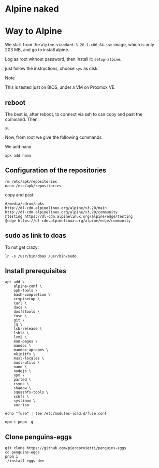 # Alpine naked

# Way to Alpine
We start from the `alpine-standard-3.20.1-x86_64.iso` image, which is only 203 MB, and go to install alpine.

Log as root without password, then install it: `setup-alpine`.

just follow the instructions, choose `sys` as disk.

> [!NOTE]
> This is tested just on BIOS, under a VM on Proxmox VE.

## reboot
The best is, after reboot, to connect via ssh to can copy and past the command. Then:

```
su
```

Now, from root we give the following commands:

We add nano 
```
apk add nano
```

## Configuration of the repositories
```
rm /etc/apk/repositories
nano /etc/apk/repositories

```

copy and past:
```
#/media/cdrom/apks
http://dl-cdn.alpinelinux.org/alpine/v3.20/main
http://dl-cdn.alpinelinux.org/alpine/v3.20/community
@testing https://dl-cdn.alpinelinux.org/alpine/edge/testing
@edge https://dl-cdn.alpinelinux.org/alpine/edge/community

```

## sudo as link to doas
To not get crazy:
```
ln -s /usr/bin/doas /usr/bin/sudo

```

## Install prerequisites
```
apk add \
    alpine-conf \
    apk-tools \
    bash-completion \
    cryptsetup \
    curl \
    docs \
    dosfstools \
    fuse \
    git \
    jq \
    lsb-release \
    lsblk \
    lvm2 \
    man-pages \
    mandoc \
    mandoc-apropos \
    mkinitfs \
    musl-locales \
    musl-utils \
    nano \
    nodejs \
    npm \
    parted \
    rsync \
    shadow \
    squashfs-tools \
    sshfs \
    syslinux \
    xorriso

echo "fuse" | tee /etc/modules-load.d/fuse.conf

npm i pnpm -g
```

## Clone penguins-eggs

```
git clone https://github.com/pieroproietti/penguins-eggs
cd penguins-eggs
pnpm i
./install-eggs-dev

```


